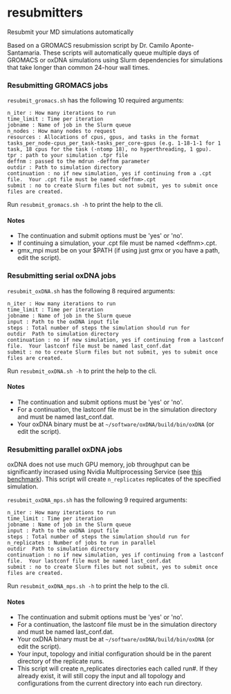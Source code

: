 # resubmitters
Resubmit your MD simulations automatically

Based on a GROMACS resubmission script by Dr. Camilo Aponte-Santamaria.  These scripts will automatically queue multiple days of GROMACS or oxDNA simulations using Slurm dependencies for simulations that take longer than common 24-hour wall times.

### Resubmitting GROMACS jobs
`resubmit_gromacs.sh` has the following 10 required arguments:
```
n_iter : How many iterations to run
time_limit : Time per iteration
jobname : Name of job in the Slurm queue
n_nodes : How many nodes to request
resources : Allocations of cpus, gpus, and tasks in the format tasks_per_node-cpus_per_task-tasks_per_core-gpus (e.g. 1-18-1-1 for 1 task, 18 cpus for the task (-ntomp 18), no hyperthreading, 1 gpu).
tpr : path to your simulation .tpr file
deffnm : passed to the mdrun -deffnm parameter
outdir : Path to simulation directory
continuation : no if new simulation, yes if continuing from a .cpt file.  Your .cpt file must be named <deffnm>.cpt
submit : no to create Slurm files but not submit, yes to submit once files are created.
```
Run `resubmit_gromacs.sh -h` to print the help to the cli.

#### Notes
* The continuation and submit options must be 'yes' or 'no'.
* If continuing a simulation, your .cpt file must be named \<deffnm>.cpt.
* gmx_mpi must be on your $PATH (if using just gmx or you have a path, edit the script).

### Resubmitting serial oxDNA jobs
`resubmit_oxDNA.sh` has the following 8 required arguments:
```
n_iter : How many iterations to run
time_limit : Time per iteration
jobname : Name of job in the Slurm queue
input : Path to the oxDNA input file
steps : Total number of steps the simulation should run for
outdir  Path to simulation directory
continuation : no if new simulation, yes if continuing from a lastconf file.  Your lastconf file must be named last_conf.dat
submit : no to create Slurm files but not submit, yes to submit once files are created.
```
Run `resubmit_oxDNA.sh -h` to print the help to the cli.

#### Notes
* The continuation and submit options must be 'yes' or 'no'.
* For a continuation, the lastconf file must be in the simulation directory and must be named last_conf.dat.
* Your oxDNA binary must be at `~/software/oxDNA/build/bin/oxDNA` (or edit the script).

### Resubmitting parallel oxDNA jobs
oxDNA does not use much GPU memory, job throughput can be significantly incrased using Nvidia Multiprocessing Service (see [this benchmark](https://lorenzo-rovigatti.github.io/oxDNA/scaling.html)).  This script will create `n_replicates` replicates of the specified simulation.

`resubmit_oxDNA_mps.sh` has the following 9 required arguments:
```
n_iter : How many iterations to run
time_limit : Time per iteration
jobname : Name of job in the Slurm queue
input : Path to the oxDNA input file
steps : Total number of steps the simulation should run for
n_replicates : Number of jobs to run in parallel
outdir  Path to simulation directory
continuation : no if new simulation, yes if continuing from a lastconf file.  Your lastconf file must be named last_conf.dat
submit : no to create Slurm files but not submit, yes to submit once files are created.
```
Run `resubmit_oxDNA_mps.sh -h` to print the help to the cli.

#### Notes
* The continuation and submit options must be 'yes' or 'no'.
* For a continuation, the lastconf file must be in the simulation directory and must be named last_conf.dat.
* Your oxDNA binary must be at `~/software/oxDNA/build/bin/oxDNA` (or edit the script).
* Your input, topology and initial configuration should be in the parent directory of the replicate runs.
* This script will create n_replicates directories each called run#.  If they already exist, it will still copy the input and all topology and configurations from the current directory into each run directory.
